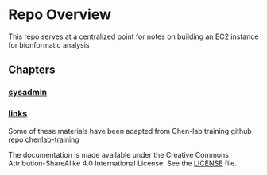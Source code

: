 # Repo Overview

This repo serves at a centralized point for notes on building an EC2 instance for bionformatic analysis

## Chapters

### [sysadmin](sysadmin)

### [links](links)

Some of these materials have been adapted from Chen-lab training github repo [chenlab-training](https://github.com/swainechen/chenlab-training)

The documentation is made available under the Creative Commons Attribution-ShareAlike 4.0 International License. See the [LICENSE](LICENSE) file.
